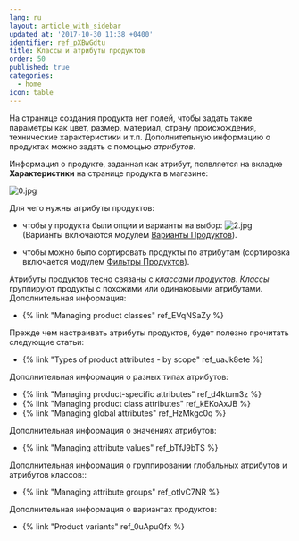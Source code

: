 ```yaml
---
lang: ru
layout: article_with_sidebar
updated_at: '2017-10-30 11:38 +0400'
identifier: ref_pXBwGdtu
title: Классы и атрибуты продуктов
order: 50
published: true
categories:
  - home
icon: table
---
```

На странице создания продукта нет полей, чтобы задать такие параметры как цвет, размер,  материал, страну происхождения, технические характеристики и т.п. Дополнительную информацию о продуктах можно задать с помощью _атрибутов_.

Информация о продукте, заданная как атрибут, появляется на вкладке **Характеристики** на странице продукта в магазине:

![0.jpg]({{site.baseurl}}/attachments/ref_pXBwGdtu/0.jpg)

Для чего нужны атрибуты продуктов:

*   чтобы у продукта были опции и варианты на выбор:
    ![2.jpg]({{site.baseurl}}/attachments/ref_pXBwGdtu/2.jpg)
    (Варианты включаются модулем [Варианты Продуктов](http://www.x-cart.com/extensions/addons/product-variants.html)).

*   чтобы можно было сортировать продукты по атрибутам (сортировка включается модулем [Фильтры Продуктов](http://www.x-cart.com/extensions/addons/product-filter.html)).

Атрибуты продуктов тесно связаны с _классами продуктов_. _Классы_ группируют продукты с похожими или одинаковыми атрибутами. Дополнительная информация:

*   {% link "Managing product classes" ref_EVqNSaZy %}

Прежде чем настраивать атрибуты продуктов, будет полезно прочитать следующие статьи:

*   {% link "Types of product attributes - by scope" ref_uaJk8ete %}

Дополнительная информация о разных типах атрибутов:

*   {% link "Managing product-specific attributes" ref_d4ktum3z %}
*   {% link "Managing product class attributes" ref_kEKoAxJB %}
*   {% link "Managing global attributes" ref_HzMkgc0q %}

Дополнительная информация о значениях атрибутов:

*   {% link "Managing attribute values" ref_bTfJ9bTS %}

Дополнительная информация о группировании глобальных атрибутов и атрибутов классов::

*   {% link "Managing attribute groups" ref_otIvC7NR %}

Дополнительная информация о вариантах продуктов:

*   {% link "Product variants" ref_0uApuQfx %}
